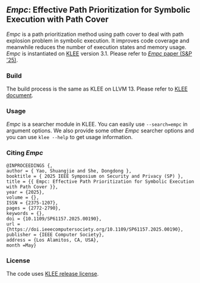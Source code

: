 ## *Empc*: Effective Path Prioritization for Symbolic Execution with Path Cover
*Empc* is a path prioritization method using path cover to deal with path explosion problem in symbolic execution. It improves code coverage and meanwhile reduces the number of execution states and memory usage. *Empc* is instantiated on [KLEE](https://klee-se.org) version 3.1. Please refer to [*Empc* paper (S&P '25)](https://doi.ieeecomputersociety.org/10.1109/SP61157.2025.00190).

### Build

The build process is the same as KLEE on LLVM 13. Please refer to [KLEE document](https://klee-se.org/build/build-llvm13/).

### Usage

*Empc* is a searcher module in KLEE. You can easily use `--search=empc` in argument options. We also provide some other *Empc* searcher options and you can use `klee --help` to get usage information.

### Citing *Empc*

```
@INPROCEEDINGS {,
author = { Yao, Shuangjie and She, Dongdong },
booktitle = { 2025 IEEE Symposium on Security and Privacy (SP) },
title = {{ Empc: Effective Path Prioritization for Symbolic Execution with Path Cover }},
year = {2025},
volume = {},
ISSN = {2375-1207},
pages = {2772-2790},
keywords = {},
doi = {10.1109/SP61157.2025.00190},
url = {https://doi.ieeecomputersociety.org/10.1109/SP61157.2025.00190},
publisher = {IEEE Computer Society},
address = {Los Alamitos, CA, USA},
month =May}
```

### License

The code uses [KLEE release license](https://github.com/joshuay2022/empc/blob/main/LICENSE.TXT).

